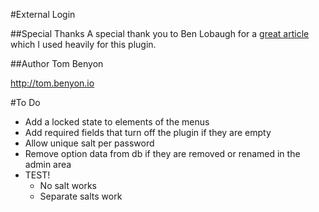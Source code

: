 #External Login

##Special Thanks
A special thank you to Ben Lobaugh for a [great article](https://ben.lobaugh.net/blog/7175/wordpress-replace-built-in-user-authentication) which I used heavily for this plugin.

##Author
Tom Benyon

http://tom.benyon.io

#To Do
- Add a locked state to elements of the menus
- Add required fields that turn off the plugin if they are empty
- Allow unique salt per password
- Remove option data from db if they are removed or renamed in the admin area
- TEST!
    - No salt works
    - Separate salts work
    